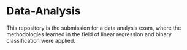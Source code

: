 # Data-Analysis
This repository is the submission for a data analysis exam, where the methodologies learned in the field of linear regression and binary classification were applied.

